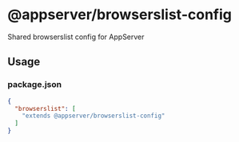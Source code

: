 # @appserver/browserslist-config

Shared browserslist config for AppServer

## Usage

### package.json

```json
{
  "browserslist": [
    "extends @appserver/browserslist-config"
  ]
}
```
